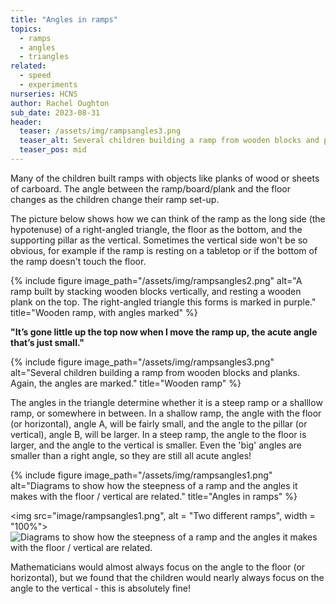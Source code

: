 ```yaml
---
title: "Angles in ramps"
topics:
  - ramps
  - angles
  - triangles
related: 
  - speed
  - experiments
nurseries: HCNS
author: Rachel Oughton
sub_date: 2023-08-31
header:
  teaser: /assets/img/rampsangles3.png
  teaser_alt: Several children building a ramp from wooden blocks and planks. Again, the angles are marked.
  teaser_pos: mid
---
```

Many of the children built ramps with objects like planks of wood or sheets of carboard. The angle between the ramp/board/plank and the floor changes as the children change their ramp set-up. 

The picture below shows how we can think of the ramp as the long side (the hypotenuse) of a right-angled triangle, the floor as the bottom, and the supporting pillar as the vertical. Sometimes the vertical side won't be so obvious, for example if the ramp is resting on a tabletop or if the bottom of the ramp doesn't touch the floor.

{% include figure image_path="/assets/img/rampsangles2.png" alt="A ramp built by stacking wooden blocks vertically, and resting a wooden plank on the top. The right-angled triangle this forms is marked in purple." title="Wooden ramp, with angles marked" %}

**"It’s gone little up the top now when I move the ramp up, the acute angle that’s just small."**

{% include figure image_path="/assets/img/rampsangles3.png" alt="Several children building a ramp from wooden blocks and planks. Again, the angles are marked." title="Wooden ramp" %}


The angles in the triangle determine whether it is a steep ramp or a shalllow ramp, or somewhere in between. In a shallow ramp, the angle with the floor (or horizontal), angle A, will be fairly small, and the angle to the pillar (or vertical), angle B, will be larger. In a steep ramp, the angle to the floor is larger, and the angle to the vertical is smaller. Even the 'big' angles are smaller than a right angle, so they are still all acute angles!


{% include figure image_path="/assets/img/rampsangles1.png" alt="Diagrams to show how the steepness of a ramp and the angles it makes  with the floor / vertical are related." title="Angles in ramps" %}

<img src="image/rampsangles1.png", alt = "Two different ramps", width = "100%">
![Diagrams to show how the steepness of a ramp and the angles it makes  with the floor / vertical are related.]({{site.baseurl}}/assets/img/rampsangles1.png "Angles in ramps")

Mathematicians would almost always focus on the angle to the floor (or horizontal), but we found that the children would nearly always focus on the angle to the vertical - this is absolutely fine!
